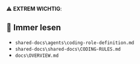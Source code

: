 ⚠️ **EXTREM WICHTIG**:  
## 📖 Immer lesen
- `shared-docs\agents\coding-role-definition.md`
- `shared-docs\shared-docs\CODING-RULES.md`
- `docs\OVERVIEW.md`